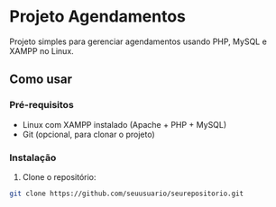 # Projeto Agendamentos

Projeto simples para gerenciar agendamentos usando PHP, MySQL e XAMPP no Linux.

## Como usar

### Pré-requisitos
- Linux com XAMPP instalado (Apache + PHP + MySQL)
- Git (opcional, para clonar o projeto)

### Instalação

1. Clone o repositório:
```bash
git clone https://github.com/seuusuario/seurepositorio.git

